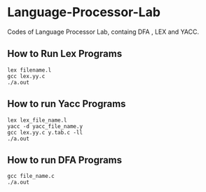 # Language-Processor-Lab
Codes of Language Processor Lab, containg DFA , LEX and YACC.

## How to Run Lex Programs
```
lex filename.l
gcc lex.yy.c
./a.out
```

## How to run Yacc Programs
```
lex lex_file_name.l
yacc -d yacc_file_name.y
gcc lex.yy.c y.tab.c -ll
./a.out
```


## How to run DFA Programs
```
gcc file_name.c
./a.out
```
